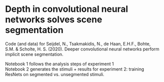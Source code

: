 # Depth in convolutional neural networks solves scene segmentation

Code (and data) for Seijdel, N., Tsakmakidis, N., de Haan, E.H.F., Bohte, S.M. & Scholte, H. S. (2020). Deeper convolutional neural networks perform implicit scene segmentation.

Notebook 1 follows the analysis steps of experiment 1  
Notebook 2 generates the stimuli + results for experiment 2: training ResNets on segmented vs. unsegmented stimuli. 
